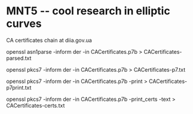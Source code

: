 # MNT5 -- cool research in elliptic curves

CA certificates chain at diia.gov.ua

openssl asn1parse -inform der -in CACertificates.p7b  > CACertificates-parsed.txt

openssl pkcs7 -inform der -in CACertificates.p7b > CACertificates-p7.txt

openssl pkcs7 -inform der -in CACertificates.p7b -print > CACertificates-p7print.txt

openssl pkcs7 -inform der -in CACertificates.p7b -print_certs -text  > CACertificates-certs.txt

